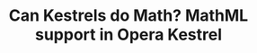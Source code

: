 ---
title: Can Kestrels do Math? MathML support in Opera Kestrel
authors:
- charles-mccathienevile
- layout: article
---
